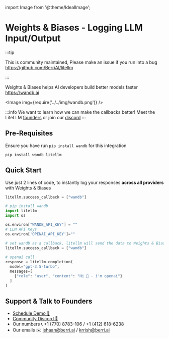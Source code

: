 import Image from '@theme/IdealImage';

# Weights & Biases - Logging LLM Input/Output


:::tip

This is community maintained, Please make an issue if you run into a bug
https://github.com/BerriAI/litellm

:::


Weights & Biases helps AI developers build better models faster https://wandb.ai

<Image img={require('../../img/wandb.png')} />

:::info
We want to learn how we can make the callbacks better! Meet the LiteLLM [founders](https://calendly.com/d/4mp-gd3-k5k/berriai-1-1-onboarding-litellm-hosted-version) or
join our [discord](https://discord.gg/wuPM9dRgDw)
::: 

## Pre-Requisites
Ensure you have run `pip install wandb` for this integration
```shell
pip install wandb litellm
```

## Quick Start
Use just 2 lines of code, to instantly log your responses **across all providers** with Weights & Biases

```python
litellm.success_callback = ["wandb"]
```
```python
# pip install wandb 
import litellm
import os

os.environ["WANDB_API_KEY"] = ""
# LLM API Keys
os.environ['OPENAI_API_KEY']=""

# set wandb as a callback, litellm will send the data to Weights & Biases
litellm.success_callback = ["wandb"] 
 
# openai call
response = litellm.completion(
  model="gpt-3.5-turbo",
  messages=[
    {"role": "user", "content": "Hi 👋 - i'm openai"}
  ]
)
```

## Support & Talk to Founders

- [Schedule Demo 👋](https://calendly.com/d/4mp-gd3-k5k/berriai-1-1-onboarding-litellm-hosted-version)
- [Community Discord 💭](https://discord.gg/wuPM9dRgDw)
- Our numbers 📞 +1 (770) 8783-106 / ‭+1 (412) 618-6238‬
- Our emails ✉️ ishaan@berri.ai / krrish@berri.ai